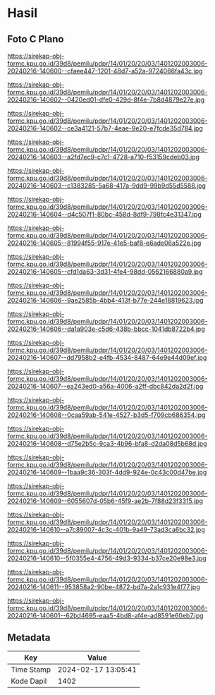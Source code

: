 # Hasil

## Foto C Plano

https://sirekap-obj-formc.kpu.go.id/39d8/pemilu/pdpr/14/01/20/20/03/1401202003006-20240216-140600--cfaee447-1201-48d7-a52a-9724066fa43c.jpg

https://sirekap-obj-formc.kpu.go.id/39d8/pemilu/pdpr/14/01/20/20/03/1401202003006-20240216-140602--0420ed01-dfe0-429d-8f4e-7b8d4879e27e.jpg

https://sirekap-obj-formc.kpu.go.id/39d8/pemilu/pdpr/14/01/20/20/03/1401202003006-20240216-140602--ce3a4121-57b7-4eae-9e20-e7fcde35d784.jpg

https://sirekap-obj-formc.kpu.go.id/39d8/pemilu/pdpr/14/01/20/20/03/1401202003006-20240216-140603--a2fd7ec9-c7c1-4728-a710-f53159cdeb03.jpg

https://sirekap-obj-formc.kpu.go.id/39d8/pemilu/pdpr/14/01/20/20/03/1401202003006-20240216-140603--c1383285-5a68-417a-9dd9-99b9d55d5588.jpg

https://sirekap-obj-formc.kpu.go.id/39d8/pemilu/pdpr/14/01/20/20/03/1401202003006-20240216-140604--d4c507f1-80bc-458d-8df9-798fc4e31347.jpg

https://sirekap-obj-formc.kpu.go.id/39d8/pemilu/pdpr/14/01/20/20/03/1401202003006-20240216-140605--81994f55-917e-41e5-baf8-e6ade06a522e.jpg

https://sirekap-obj-formc.kpu.go.id/39d8/pemilu/pdpr/14/01/20/20/03/1401202003006-20240216-140605--cfd1da63-3d31-4fe4-98dd-0562166880a9.jpg

https://sirekap-obj-formc.kpu.go.id/39d8/pemilu/pdpr/14/01/20/20/03/1401202003006-20240216-140606--9ae2585b-4bb4-413f-b77e-244e18819623.jpg

https://sirekap-obj-formc.kpu.go.id/39d8/pemilu/pdpr/14/01/20/20/03/1401202003006-20240216-140606--da1a903e-c5d6-438b-bbcc-1041db8722b4.jpg

https://sirekap-obj-formc.kpu.go.id/39d8/pemilu/pdpr/14/01/20/20/03/1401202003006-20240216-140607--dd7958b2-e4fb-4534-8487-64e9e44d09ef.jpg

https://sirekap-obj-formc.kpu.go.id/39d8/pemilu/pdpr/14/01/20/20/03/1401202003006-20240216-140607--ea243ed0-a56a-4006-a2ff-dbc842da2d2f.jpg

https://sirekap-obj-formc.kpu.go.id/39d8/pemilu/pdpr/14/01/20/20/03/1401202003006-20240216-140608--0caa59ab-541e-4527-b3d5-f709cb686354.jpg

https://sirekap-obj-formc.kpu.go.id/39d8/pemilu/pdpr/14/01/20/20/03/1401202003006-20240216-140608--d75e2b5c-9ca3-4b96-bfa8-d2da08d5b68d.jpg

https://sirekap-obj-formc.kpu.go.id/39d8/pemilu/pdpr/14/01/20/20/03/1401202003006-20240216-140609--1baa9c36-303f-4dd9-924e-0c43c00d47be.jpg

https://sirekap-obj-formc.kpu.go.id/39d8/pemilu/pdpr/14/01/20/20/03/1401202003006-20240216-140609--6055607d-05b6-45f9-ae2b-7f88d23f3315.jpg

https://sirekap-obj-formc.kpu.go.id/39d8/pemilu/pdpr/14/01/20/20/03/1401202003006-20240216-140610--a7c89007-4c3c-401b-9a49-73ad3ca6bc32.jpg

https://sirekap-obj-formc.kpu.go.id/39d8/pemilu/pdpr/14/01/20/20/03/1401202003006-20240216-140610--5f0355e4-4756-49d3-9334-b37ce20e98e3.jpg

https://sirekap-obj-formc.kpu.go.id/39d8/pemilu/pdpr/14/01/20/20/03/1401202003006-20240216-140611--953858a2-90be-4872-bd7a-2a1c931e4f77.jpg

https://sirekap-obj-formc.kpu.go.id/39d8/pemilu/pdpr/14/01/20/20/03/1401202003006-20240216-140601--62bd4695-eaa5-4bd8-af4e-ad8591e60eb7.jpg


## Metadata

| Key        | Value               |
| ---------- | ------------------- |
| Time Stamp | 2024-02-17 13:05:41 |
| Kode Dapil | 1402                |



